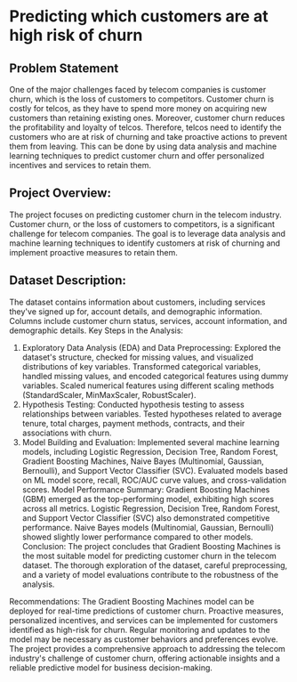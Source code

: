 # Predicting which customers are at high risk of churn

## Problem Statement

One of the major challenges faced by telecom companies is customer churn, which is the loss of customers to competitors. Customer churn is costly for telcos, as they have to spend more money on acquiring new customers than retaining existing ones. Moreover, customer churn reduces the profitability and loyalty of telcos. Therefore, telcos need to identify the customers who are at risk of churning and take proactive actions to prevent them from leaving. This can be done by using data analysis and machine learning techniques to predict customer churn and offer personalized incentives and services to retain them.

## Project Overview:
The project focuses on predicting customer churn in the telecom industry. Customer churn, or the loss of customers to competitors, is a significant challenge for telecom companies. The goal is to leverage data analysis and machine learning techniques to identify customers at risk of churning and implement proactive measures to retain them.

## Dataset Description:
The dataset contains information about customers, including services they've signed up for, account details, and demographic information.
Columns include customer churn status, services, account information, and demographic details.
Key Steps in the Analysis:
1. Exploratory Data Analysis (EDA) and Data Preprocessing:
Explored the dataset's structure, checked for missing values, and visualized distributions of key variables.
Transformed categorical variables, handled missing values, and encoded categorical features using dummy variables.
Scaled numerical features using different scaling methods (StandardScaler, MinMaxScaler, RobustScaler).
2. Hypothesis Testing:
Conducted hypothesis testing to assess relationships between variables.
Tested hypotheses related to average tenure, total charges, payment methods, contracts, and their associations with churn.
3. Model Building and Evaluation:
Implemented several machine learning models, including Logistic Regression, Decision Tree, Random Forest, Gradient Boosting Machines, Naive Bayes (Multinomial, Gaussian, Bernoulli), and Support Vector Classifier (SVC).
Evaluated models based on ML model score, recall, ROC/AUC curve values, and cross-validation scores.
Model Performance Summary:
Gradient Boosting Machines (GBM) emerged as the top-performing model, exhibiting high scores across all metrics.
Logistic Regression, Decision Tree, Random Forest, and Support Vector Classifier (SVC) also demonstrated competitive performance.
Naive Bayes models (Multinomial, Gaussian, Bernoulli) showed slightly lower performance compared to other models.
Conclusion:
The project concludes that Gradient Boosting Machines is the most suitable model for predicting customer churn in the telecom dataset. The thorough exploration of the dataset, careful preprocessing, and a variety of model evaluations contribute to the robustness of the analysis.

Recommendations:
The Gradient Boosting Machines model can be deployed for real-time predictions of customer churn.
Proactive measures, personalized incentives, and services can be implemented for customers identified as high-risk for churn.
Regular monitoring and updates to the model may be necessary as customer behaviors and preferences evolve.
The project provides a comprehensive approach to addressing the telecom industry's challenge of customer churn, offering actionable insights and a reliable predictive model for business decision-making.
